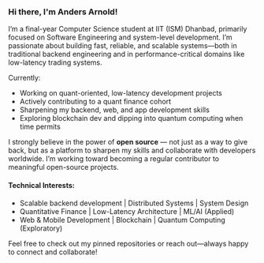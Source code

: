 ### Hi there, I'm Anders Arnold!

I’m a final-year Computer Science student at IIT (ISM) Dhanbad, primarily focused on Software Engineering and system-level development. I’m passionate about building fast, reliable, and scalable systems—both in traditional backend engineering and in performance-critical domains like low-latency trading systems.

Currently:
- Working on quant-oriented, low-latency development projects
- Actively contributing to a quant finance cohort 
- Sharpening my backend, web, and app development skills
- Exploring blockchain dev and dipping into quantum computing when time permits

I strongly believe in the power of **open source** — not just as a way to give back, but as a platform to sharpen my skills and collaborate with developers worldwide. I’m working toward becoming a regular contributor to meaningful open-source projects.

#### Technical Interests:
- Scalable backend development | Distributed Systems | System Design
- Quantitative Finance | Low-Latency Architecture | ML/AI (Applied)
- Web & Mobile Development | Blockchain | Quantum Computing (Exploratory)

Feel free to check out my pinned repositories or reach out—always happy to connect and collaborate!
